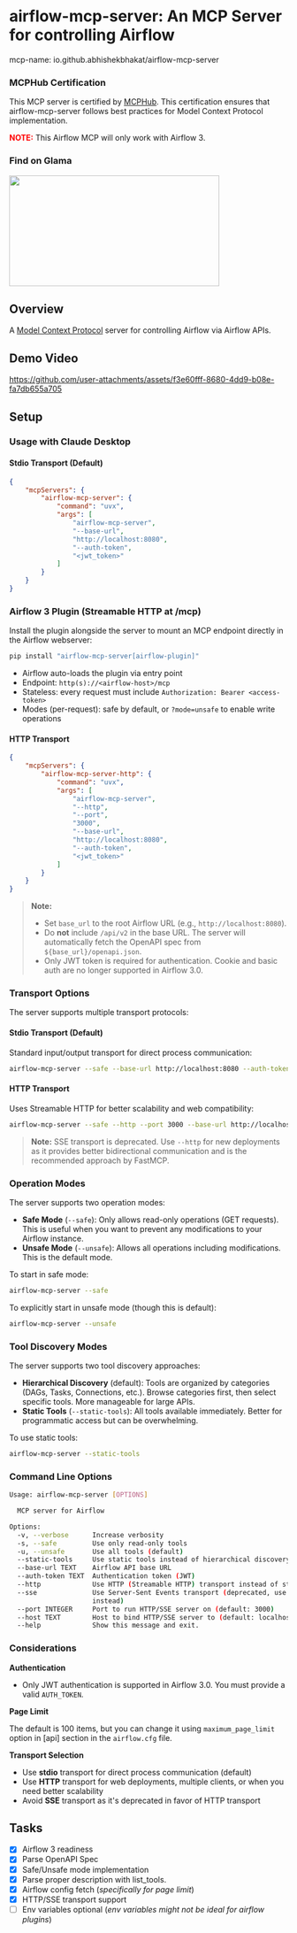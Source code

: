 # airflow-mcp-server: An MCP Server for controlling Airflow

mcp-name: io.github.abhishekbhakat/airflow-mcp-server

### MCPHub Certification

This MCP server is certified by [MCPHub](https://mcphub.com/mcp-servers/abhishekbhakat/airflow-mcp-server). This certification ensures that airflow-mcp-server follows best practices for Model Context Protocol implementation.

<span style="color:red;">**NOTE:**</span> This Airflow MCP will only work with Airflow 3. 

### Find on Glama

<a href="https://glama.ai/mcp/servers/6gjq9w80xr">
  <img width="380" height="200" src="https://glama.ai/mcp/servers/6gjq9w80xr/badge" />
</a>

## Overview
A [Model Context Protocol](https://modelcontextprotocol.io/) server for controlling Airflow via Airflow APIs.

## Demo Video

https://github.com/user-attachments/assets/f3e60fff-8680-4dd9-b08e-fa7db655a705

## Setup

### Usage with Claude Desktop

#### Stdio Transport (Default)
```json
{
    "mcpServers": {
        "airflow-mcp-server": {
            "command": "uvx",
            "args": [
                "airflow-mcp-server",
                "--base-url",
                "http://localhost:8080",
                "--auth-token",
                "<jwt_token>"
            ]
        }
    }
}
```

### Airflow 3 Plugin (Streamable HTTP at /mcp)

Install the plugin alongside the server to mount an MCP endpoint directly in the Airflow webserver:

```bash
pip install "airflow-mcp-server[airflow-plugin]"
```

- Airflow auto-loads the plugin via entry point
- Endpoint: `http(s)://<airflow-host>/mcp`
- Stateless: every request must include `Authorization: Bearer <access-token>`
- Modes (per-request): safe by default, or `?mode=unsafe` to enable write operations

#### HTTP Transport
```json
{
    "mcpServers": {
        "airflow-mcp-server-http": {
            "command": "uvx",
            "args": [
                "airflow-mcp-server",
                "--http",
                "--port",
                "3000",
                "--base-url",
                "http://localhost:8080",
                "--auth-token",
                "<jwt_token>"
            ]
        }
    }
}
```

> **Note:**
> - Set `base_url` to the root Airflow URL (e.g., `http://localhost:8080`).
> - Do **not** include `/api/v2` in the base URL. The server will automatically fetch the OpenAPI spec from `${base_url}/openapi.json`.
> - Only JWT token is required for authentication. Cookie and basic auth are no longer supported in Airflow 3.0.

### Transport Options

The server supports multiple transport protocols:

#### Stdio Transport (Default)
Standard input/output transport for direct process communication:
```bash
airflow-mcp-server --safe --base-url http://localhost:8080 --auth-token <jwt>
```

#### HTTP Transport
Uses Streamable HTTP for better scalability and web compatibility:
```bash
airflow-mcp-server --safe --http --port 3000 --base-url http://localhost:8080 --auth-token <jwt>
```

> **Note:** SSE transport is deprecated. Use `--http` for new deployments as it provides better bidirectional communication and is the recommended approach by FastMCP.

### Operation Modes

The server supports two operation modes:

- **Safe Mode** (`--safe`): Only allows read-only operations (GET requests). This is useful when you want to prevent any modifications to your Airflow instance.
- **Unsafe Mode** (`--unsafe`): Allows all operations including modifications. This is the default mode.

To start in safe mode:
```bash
airflow-mcp-server --safe
```

To explicitly start in unsafe mode (though this is default):
```bash
airflow-mcp-server --unsafe
```

### Tool Discovery Modes

The server supports two tool discovery approaches:

- **Hierarchical Discovery** (default): Tools are organized by categories (DAGs, Tasks, Connections, etc.). Browse categories first, then select specific tools. More manageable for large APIs.
- **Static Tools** (`--static-tools`): All tools available immediately. Better for programmatic access but can be overwhelming.

To use static tools:
```bash
airflow-mcp-server --static-tools
```

### Command Line Options

```bash
Usage: airflow-mcp-server [OPTIONS]

  MCP server for Airflow

Options:
  -v, --verbose      Increase verbosity
  -s, --safe         Use only read-only tools
  -u, --unsafe       Use all tools (default)
  --static-tools     Use static tools instead of hierarchical discovery
  --base-url TEXT    Airflow API base URL
  --auth-token TEXT  Authentication token (JWT)
  --http             Use HTTP (Streamable HTTP) transport instead of stdio
  --sse              Use Server-Sent Events transport (deprecated, use --http
                     instead)
  --port INTEGER     Port to run HTTP/SSE server on (default: 3000)
  --host TEXT        Host to bind HTTP/SSE server to (default: localhost)
  --help             Show this message and exit.
```

### Considerations

**Authentication**

- Only JWT authentication is supported in Airflow 3.0. You must provide a valid `AUTH_TOKEN`.

**Page Limit**

The default is 100 items, but you can change it using `maximum_page_limit` option in [api] section in the `airflow.cfg` file.

**Transport Selection**

- Use **stdio** transport for direct process communication (default)
- Use **HTTP** transport for web deployments, multiple clients, or when you need better scalability
- Avoid **SSE** transport as it's deprecated in favor of HTTP transport

## Tasks

- [x] Airflow 3 readiness
- [x] Parse OpenAPI Spec
- [x] Safe/Unsafe mode implementation
- [x] Parse proper description with list_tools.
- [x] Airflow config fetch (_specifically for page limit_)
- [x] HTTP/SSE transport support
- [ ] Env variables optional (_env variables might not be ideal for airflow plugins_)
